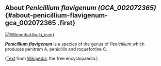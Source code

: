 About *Penicillium flavigenum (GCA\_002072365)* {#about-penicillium-flavigenum-gca_002072365 .first}
-----------------------------------------------

[![Wikipedia](/img/wikipedia_logo_v2_en.png){#wiki_icon}](http://en.wikipedia.org/wiki/Penicillium_flavigenum)

***Penicillium flavigenum*** is a species of the genus of *Penicillium*
which produces penitrem A, penicillin and roquefortine C.

([Text](http://en.wikipedia.org/wiki/Penicillium_flavigenum) from
[Wikipedia](http://en.wikipedia.org/), the free encyclopaedia.)
